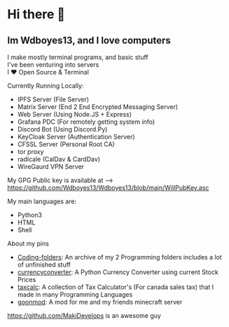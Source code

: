 # Hi there 👋

## Im Wdboyes13, and I love computers  

I make mostly terminal programs, and basic stuff  
I've been venturing into servers  
I ❤️ Open Source & Terminal  

Currently Running Locally:  
- IPFS Server (File Server)  
- Matrix Server (End 2 End Encrypted Messaging Server)
- Web Server  (Using Node.JS + Express)
- Grafana PDC (For remotely getting system info) 
- Discord Bot (Using Discord.Py)
- KeyCloak Server (Authentication Server)  
- CFSSL Server (Personal Root CA)
- tor proxy
- radicale (CalDav & CardDav)
- WireGaurd VPN Server
      
My GPG Public key is available at --> https://github.com/Wdboyes13/Wdboyes13/blob/main/WillPubKey.asc
  
My main languages are:  
- Python3  
- HTML  
- Shell  
  
About my pins  
- [Coding-folders](https://github.com/Wdboyes13/Coding-folders): An archive of my 2 Programming folders includes a lot of unfinished stuff  
- [currencyconverter](https://github.com/Wdboyes13/currencyconverter): A Python Currency Converter using current Stock Prices
- [taxcalc](https://github.com/Wdboyes13/taxcalc): A collection of Tax Calculator's (For canada sales tax) that I made in many Programming Languages
- [goonmod](https://github.com/Wdboyes13/goonmod): A mod for me and my friends minecraft server
  
https://github.com/MakiDevelops is an awesome guy  
